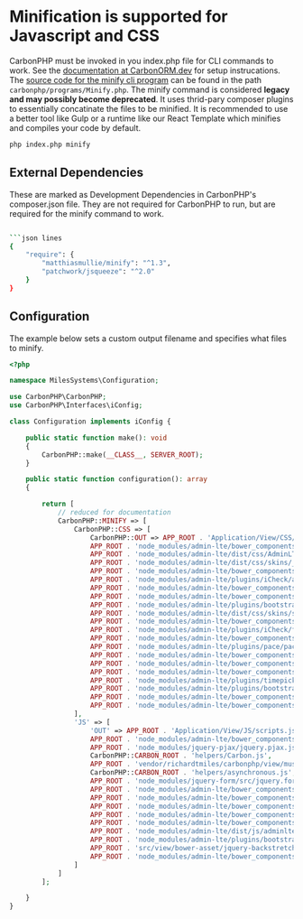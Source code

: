 # Minification is supported for Javascript and CSS

CarbonPHP must be invoked in you index.php file for CLI commands to work. See the [documentation at CarbonORM.dev](https://carbonorm.dev) for setup instrucations. The [source code for the minify cli program](https://github.com/CarbonORM/CarbonPHP/blob/lts/carbonphp/programs/Minify.php) can be found in the path `carbonphp/programs/Minify.php`. The minify command is considered **legacy and may possibly become deprecated**. It uses thrid-pary composer plugins to essentially concatinate the files to be minified. It is recommended to use a better tool like Gulp or a runtime like our React Template which minifies and compiles your code by default.

```bash
php index.php minify
```

## External Dependencies

These are marked as Development Dependencies in CarbonPHP's composer.json file. They are not required for CarbonPHP to run, but are required for the minify command to work. 

```bash

```json lines
{
    "require": {
        "matthiasmullie/minify": "^1.3",
        "patchwork/jsqueeze": "^2.0"
    }
}
```

## Configuration

The example below sets a custom output filename and specifies what files to minify.

```php
<?php

namespace MilesSystems\Configuration;

use CarbonPHP\CarbonPHP;
use CarbonPHP\Interfaces\iConfig;

class Configuration implements iConfig {

    public static function make(): void
    {
        CarbonPHP::make(__CLASS__, SERVER_ROOT);
    }

    public static function configuration(): array
    {

        return [
            // reduced for documentation
            CarbonPHP::MINIFY => [
                CarbonPHP::CSS => [
                    CarbonPHP::OUT => APP_ROOT . 'Application/View/CSS/style.css',
                    APP_ROOT . 'node_modules/admin-lte/bower_components/bootstrap/dist/css/bootstrap.min.css',
                    APP_ROOT . 'node_modules/admin-lte/dist/css/AdminLTE.min.css',
                    APP_ROOT . 'node_modules/admin-lte/dist/css/skins/_all-skins.min.css',
                    APP_ROOT . 'node_modules/admin-lte/bower_components/datatables.net-bs/css/dataTables.bootstrap.min.css',
                    APP_ROOT . 'node_modules/admin-lte/plugins/iCheck/all.css',
                    APP_ROOT . 'node_modules/admin-lte/bower_components/bootstrap-colorpicker/dist/css/bootstrap-colorpicker.min.css',
                    APP_ROOT . 'node_modules/admin-lte/bower_components/Ionicons/css/ionicons.min.cdss',
                    APP_ROOT . 'node_modules/admin-lte/plugins/bootstrap-slider/slider.css',
                    APP_ROOT . 'node_modules/admin-lte/dist/css/skins/skin-green.css',
                    APP_ROOT . 'node_modules/admin-lte/bower_components/select2/dist/css/select2.min.css',
                    APP_ROOT . 'node_modules/admin-lte/plugins/iCheck/flat/blue.css',
                    APP_ROOT . 'node_modules/admin-lte/bower_components/morris.js/morris.css',
                    APP_ROOT . 'node_modules/admin-lte/plugins/pace/pace.css',
                    APP_ROOT . 'node_modules/admin-lte/bower_components/jvectormap/jquery-jvectormap.css',
                    APP_ROOT . 'node_modules/admin-lte/bower_components/bootstrap-datepicker/dist/css/bootstrap-datepicker.css',
                    APP_ROOT . 'node_modules/admin-lte/bower_components/bootstrap-daterangepicker/daterangepicker.css',
                    APP_ROOT . 'node_modules/admin-lte/plugins/timepicker/bootstrap-timepicker.css',
                    APP_ROOT . 'node_modules/admin-lte/plugins/bootstrap-wysihtml5/bootstrap3-wysihtml5.min.css',
                    APP_ROOT . 'node_modules/admin-lte/bower_components/font-awesome/css/font-awesome.css',
                    APP_ROOT . 'node_modules/admin-lte/bower_components/fullcalendar/dist/fullcalendar.min.css'
                ],
                'JS' => [
                    'OUT' => APP_ROOT . 'Application/View/JS/scripts.js',
                    APP_ROOT . 'node_modules/admin-lte/bower_components/jquery/dist/jquery.min.js',
                    APP_ROOT . 'node_modules/jquery-pjax/jquery.pjax.js',
                    CarbonPHP::CARBON_ROOT . 'helpers/Carbon.js',
                    APP_ROOT . 'vendor/richardtmiles/carbonphp/view/mustache/Layout/mustache.js',  // todo - this feels like it needs spring cleaning
                    CarbonPHP::CARBON_ROOT . 'helpers/asynchronous.js',
                    APP_ROOT . 'node_modules/jquery-form/src/jquery.form.js',
                    APP_ROOT . 'node_modules/admin-lte/bower_components/bootstrap/dist/js/bootstrap.min.js',
                    APP_ROOT . 'node_modules/admin-lte/bower_components/moment/moment.js',
                    APP_ROOT . 'node_modules/admin-lte/bower_components/bootstrap-daterangepicker/daterangepicker.js',
                    APP_ROOT . 'node_modules/admin-lte/bower_components/jquery-slimscroll/jquery.slimscroll.min.js',
                    APP_ROOT . 'node_modules/admin-lte/bower_components/fastclick/lib/fastclick.js',
                    APP_ROOT . 'node_modules/admin-lte/dist/js/adminlte.js',
                    APP_ROOT . 'node_modules/admin-lte/plugins/bootstrap-wysihtml5/bootstrap3-wysihtml5.all.min.js',
                    APP_ROOT . 'src/view/bower-asset/jquery-backstretch/jquery.backstretch.js',
                    APP_ROOT . 'node_modules/admin-lte/bower_components/PACE/pace.min.js',
                ]
            ]
        ];

    }
}
```


